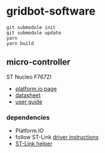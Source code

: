 # gridbot-software

```shell
git submodule init
git submodule update
yarn
yarn build
```


## micro-controller

ST Nucleo F767ZI

- [platform.io page](https://docs.platformio.org/en/latest/boards/ststm32/nucleo_f767zi.html)
- [datasheet](http://www.farnell.com/datasheets/2200746.pdf)
- [user guide](https://www.st.com/content/ccc/resource/technical/document/user_manual/group0/26/49/90/2e/33/0d/4a/da/DM00244518/files/DM00244518.pdf/jcr:content/translations/en.DM00244518.pdf)

### dependencies

- Platform.IO
- follow ST-Link [driver instructions](https://docs.platformio.org/en/latest/plus/debug-tools/stlink.html)
- [ST-Link helper](https://github.com/stlink-org/stlink/releases)
